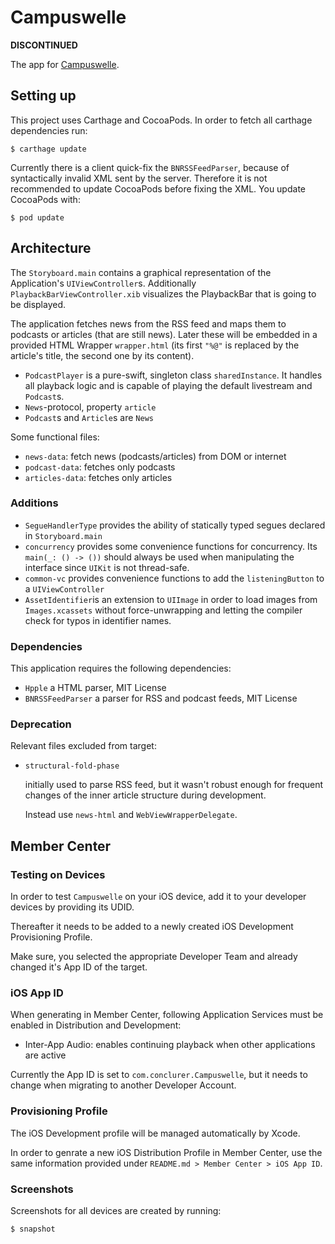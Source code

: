 # Campuswelle

**DISCONTINUED**

The app for [Campuswelle](http://campuswelle.uni-ulm.de).

## Setting up
This project uses Carthage and CocoaPods.
In order to fetch all carthage dependencies run:

`
$ carthage update
`

Currently there is a client quick-fix the `BNRSSFeedParser`, because of syntactically invalid XML sent by the server. Therefore it is not recommended to update CocoaPods before fixing the XML.
You update CocoaPods with:

`
$ pod update
`

## Architecture

The `Storyboard.main` contains a graphical representation of the Application's `UIViewController`s. Additionally `PlaybackBarViewController.xib` visualizes the PlaybackBar that is going to be displayed.

The application fetches news from the RSS feed and maps them to podcasts or articles (that are still news). Later these will be embedded in a provided HTML Wrapper `wrapper.html` (its first `"%@"` is replaced by the article's title, the second one by its content).

- `PodcastPlayer` is a pure-swift, singleton class `sharedInstance`. It handles all playback logic and is capable of playing the default livestream and `Podcast`s.
- `News`-protocol, property `article`
- `Podcast`s and `Article`s are `News`

Some functional files:

- `news-data`: fetch news (podcasts/articles) from DOM or internet
- `podcast-data`: fetches only podcasts
- `articles-data`: fetches only articles

### Additions
- `SegueHandlerType` provides the ability of statically typed segues declared in `Storyboard.main`
- `concurrency` provides some convenience functions for concurrency. Its `main(_: () -> ())` should always be used when manipulating the interface since `UIKit` is not thread-safe.
- `common-vc` provides convenience functions to add the `listeningButton` to a `UIViewController`
- `AssetIdentifier`is an extension to `UIImage` in order to load images from `Images.xcassets` without force-unwrapping and letting the compiler check for typos in identifier names.

### Dependencies
This application requires the following dependencies:

- `Hpple` a HTML parser, MIT License
- `BNRSSFeedParser` a parser for RSS and podcast feeds, MIT License

### Deprecation

Relevant files excluded from target:

- `structural-fold-phase`

	initially used to parse RSS feed, but it wasn't robust enough for frequent changes of the inner article structure during development. 
	
	Instead use `news-html` and `WebViewWrapperDelegate`.
	



## Member Center
### Testing on Devices
In order to test `Campuswelle` on your iOS device, add it  to your developer devices by providing its UDID.

Thereafter it needs to be added to a newly created iOS Development Provisioning Profile.

Make sure, you selected the appropriate Developer Team and already changed it's App ID of the target.

### iOS App ID
When generating in Member Center, following Application Services must be enabled in Distribution and Development:

- Inter-App Audio: enables continuing playback when other applications are active

Currently the App ID is set to `com.conclurer.Campuswelle`, but it needs to change when migrating to another Developer Account.

### Provisioning Profile
The iOS Development profile will be managed automatically by Xcode.

In order to genrate a new iOS Distribution Profile in Member Center, use the same information provided under `README.md > Member Center > iOS App ID`.

### Screenshots

Screenshots for all devices are created by running:

`
$ snapshot
`
